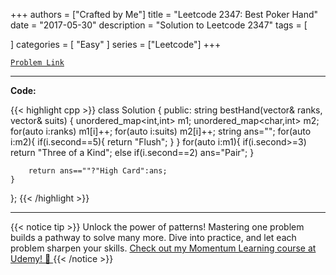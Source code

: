 
+++
authors = ["Crafted by Me"]
title = "Leetcode 2347: Best Poker Hand"
date = "2017-05-30"
description = "Solution to Leetcode 2347"
tags = [
    
]
categories = [
    "Easy"
]
series = ["Leetcode"]
+++



[`Problem Link`](https://leetcode.com/problems/best-poker-hand/description/)

---

**Code:**

{{< highlight cpp >}}
class Solution {
public:
    string bestHand(vector<int>& ranks, vector<char>& suits) {
        unordered_map<int,int> m1;
        unordered_map<char,int> m2;
        for(auto i:ranks) m1[i]++;
        for(auto i:suits) m2[i]++;
        string ans="";
        for(auto i:m2){
            if(i.second==5){
                return "Flush";
            }
        }
        for(auto i:m1){
            if(i.second>=3)
            return "Three of a Kind";
            else if(i.second==2)
            ans="Pair";
        }

        return ans==""?"High Card":ans;
    }
};
{{< /highlight >}}


---


{{< notice tip >}}
Unlock the power of patterns! Mastering one problem builds a pathway to solve many more. Dive into practice, and let each problem sharpen your skills. [Check out my Momentum Learning course at Udemy! 🚀 ](https://www.udemy.com/course/algorithms-and-data-structures-in-cpp/)
{{< /notice >}}

